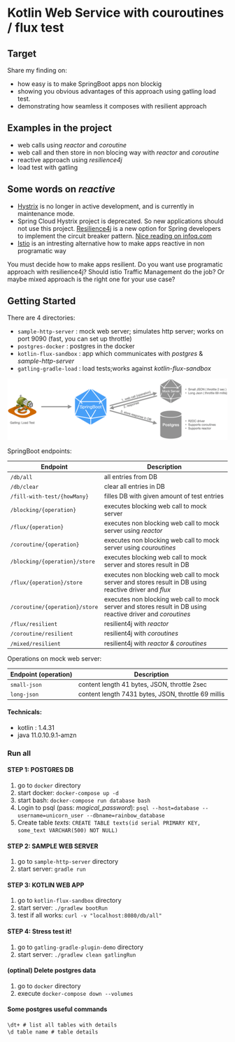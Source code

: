 # Kotlin Web Service with couroutines / flux test 

## Target 
Share my finding on:

* how easy is to make SpringBoot apps non blockig
* showing you obvious advantages of this approach using gatling load test.
* demonstrating how seamless it composes with resilient approach


## Examples in the project 

* web calls using _reactor_ and _coroutine_ 
* web call and then store in non blocing way with _reactor_ and _coroutine_
* reactive approach using _resilience4j_
* load test with gatling


## Some words on _reactive_

* [Hystrix](https://github.com/Netflix/Hystrix) is no longer in active development, and is currently in maintenance mode.
* Spring Cloud Hystrix project is deprecated. So new applications should not use this project. [Resilience4j](https://resilience4j.readme.io/docs) is a new option for Spring developers to implement the circuit breaker pattern.
[Nice reading on infoq.com](https://www.infoq.com/articles/spring-cloud-hystrix/)
* [Istio](https://istio.io) is an intresting alternative how to make apps reactive in non programatic way

You must decide how to make apps resilient. Do you want use programatic approach with resilience4j? Should istio Traffic Management do the job? Or maybe mixed approach is the right one for your use case? 


## Getting Started

There are 4 directories:

* `sample-http-server` : mock web server; simulates http server; works on port 9090 (fast, you can set up throttle)
* `postgres-docker` : postgres in the docker
* `kotlin-flux-sandbox` : app which communicates with _postgres_ & _sample-http-server_
* `gatling-gradle-load` : load tests;works against _kotlin-flux-sandbox_

![Setup](misc/setup.png)

SpringBoot endpoints:

| Endpoint       | Description           |
|------------- |---------------| 
| `/db/all`| all entries from DB | 
| `/db/clear` | clear all entries in DB | 
| `/fill-with-test/{howMany}`| filles DB with given amount of test entries | 
| `/blocking/{operation}`| executes blocking web call to mock server | 
| `/flux/{operation}`| executes non blocking web call to mock server using _reactor_| 
| `/coroutine/{operation}`| executes non blocking web call to mock server using _couroutines_| 
| `/blocking/{operation}/store`| executes blocking web call to mock server and stores result in DB| 
| `/flux/{operation}/store`| executes non blocking web call to mock server and stores result in DB using reactive driver and _flux_| 
| `/coroutine/{operation}/store`| executes non blocking web call to mock server and stores result in DB using reactive driver and _coroutines_| 
| `/flux/resilient` | resilient4j with _reactor_ | 
| `/coroutine/resilient` | resilient4j with _coroutines_ | 
| `/mixed/resilient` | resilient4j with _reactor & coroutines_ | 

Operations on mock web server:

| Endpoint (operation)       | Description           |
|------------- |---------------| 
| `small-json`| content length 41 bytes, JSON, throttle 2sec | 
| `long-json`| content length 7431 bytes, JSON, throttle 69 millis | 

#### Technicals:
* kotlin : 1.4.31
* java 11.0.10.9.1-amzn

### Run all
#### STEP 1: POSTGRES DB
1. go to `docker` directory
1. start docker: `docker-compose up -d`
1. start bash: `docker-compose run database bash`
1. Login to psql (pass: _magical_password_): `psql --host=database --username=unicorn_user --dbname=rainbow_database`
1. Create table _texts_: `CREATE TABLE texts(id serial PRIMARY KEY, some_text VARCHAR(500) NOT NULL)`

#### STEP 2: SAMPLE WEB SERVER
1. go to `sample-http-server` directory
1. start server: `gradle run`

#### STEP 3: KOTLIN WEB APP
1. go to `kotlin-flux-sandbox` directory
1. start server: `./gradlew bootRun`
1. test if all works:  `curl -v "localhost:8080/db/all"`

#### STEP 4: Stress test it!
1. go to `gatling-gradle-plugin-demo` directory
1. start server: `./gradlew clean gatlingRun`


#### (optinal) Delete postgres data 
1. go to `docker` directory
1. execute `docker-compose down --volumes`

#### Some postgres useful commands
```
\dt+ # list all tables with details
\d table name # table details

```
